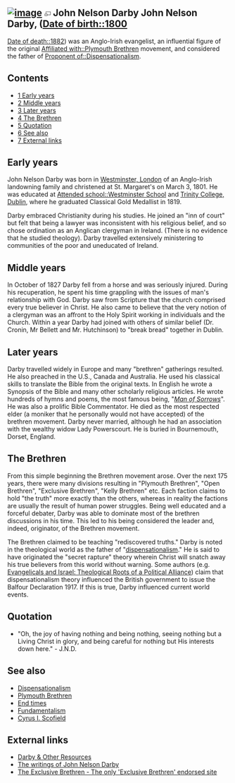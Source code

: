 [![image](images/thumb/1/1a/Darby.jpg/180px-Darby.jpg)](http://www.theopedia.com/File:Darby.jpg)
[![image](data:image/png;base64,iVBORw0KGgoAAAANSUhEUgAAAA8AAAALCAAAAACFLIiAAAAAAnRSTlMA/1uRIrUAAABPSURBVAjXY/j///+5vXDwjAHIr26ZAgXZe8H8a/+hoIcw/9nevdVL9+79DuPvzQYZFPUezu8BMZLXgkExnD8HAu6hqv//n+HZVjD4DuUDAKlChD3fj6aPAAAAAElFTkSuQmCC)](http://www.theopedia.com/File:Darby.jpg "Enlarge")
John Nelson Darby
**John Nelson Darby**,
([Date of birth::1800](http://www.theopedia.com/index.php?title=Date_of_birth::1800&action=edit&redlink=1 "Date of birth::1800 (page does not exist)")
-
[Date of death::1882](http://www.theopedia.com/index.php?title=Date_of_death::1882&action=edit&redlink=1 "Date of death::1882 (page does not exist)"))
was an Anglo-Irish evangelist, an influential figure of the
original
[Affiliated with::Plymouth Brethren](http://www.theopedia.com/index.php?title=Affiliated_with::Plymouth_Brethren&action=edit&redlink=1 "Affiliated with::Plymouth Brethren (page does not exist)")
movement, and considered the father of
[Proponent of::Dispensationalism](http://www.theopedia.com/index.php?title=Proponent_of::Dispensationalism&action=edit&redlink=1 "Proponent of::Dispensationalism (page does not exist)").

## Contents

-   [1 Early years](#Early_years)
-   [2 Middle years](#Middle_years)
-   [3 Later years](#Later_years)
-   [4 The Brethren](#The_Brethren)
-   [5 Quotation](#Quotation)
-   [6 See also](#See_also)
-   [7 External links](#External_links)

## Early years

John Nelson Darby was born in
[Westminster, London](http://www.theopedia.com/index.php?title=Born_in::w:Westminster,_London&action=edit&redlink=1 "Born in::w:Westminster, London (page does not exist)")
of an Anglo-Irish landowning family and christened at St.
Margaret's on March 3, 1801. He was educated at
[Attended school::Westminster School](http://www.theopedia.com/index.php?title=Attended_school::Westminster_School&action=edit&redlink=1 "Attended school::Westminster School (page does not exist)")
and
[Trinity College, Dublin](http://www.theopedia.com/index.php?title=Attended_college::w:Trinity_College,_Dublin&action=edit&redlink=1 "Attended college::w:Trinity College, Dublin (page does not exist)"),
where he graduated Classical Gold Medallist in 1819.

Darby embraced Christianity during his studies. He joined an "inn
of court" but felt that being a lawyer was inconsistent with his
religious belief, and so chose ordination as an Anglican clergyman
in Ireland. (There is no evidence that he studied theology). Darby
travelled extensively ministering to communities of the poor and
uneducated of Ireland.

## Middle years

In October of 1827 Darby fell from a horse and was seriously
injured. During his recuperation, he spent his time grappling with
the issues of man's relationship with God. Darby saw from Scripture
that the church comprised every true believer in Christ. He also
came to believe that the very notion of a clergyman was an affront
to the Holy Spirit working in individuals and the Church. Within a
year Darby had joined with others of similar belief (Dr. Cronin, Mr
Bellett and Mr. Hutchinson) to "break bread" together in Dublin.

## Later years

Darby travelled widely in Europe and many "brethren" gatherings
resulted. He also preached in the U.S., Canada and Australia. He
used his classical skills to translate the Bible from the original
texts. In English he wrote a Synopsis of the Bible and many other
scholarly religious articles. He wrote hundreds of hymns and poems,
the most famous being,
"*[Man of Sorrows](http://www.plymouthbrethren.com/jndms.mv?bf=1)*".
He was also a prolific Bible Commentator. He died as the most
respected elder (a moniker that he personally would not have
accepted) of the brethren movement. Darby never married, although
he had an association with the wealthy widow Lady Powerscourt. He
is buried in Bournemouth, Dorset, England.

## The Brethren

From this simple beginning the Brethren movement arose. Over the
next 175 years, there were many divisions resulting in "Plymouth
Brethren", "Open Brethren", "Exclusive Brethren", "Kelly Brethren"
etc. Each faction claims to hold "the truth" more exactly than the
others, whereas in reality the factions are usually the result of
human power struggles. Being well educated and a forceful debater,
Darby was able to dominate most of the brethren discussions in his
time. This led to his being considered the leader and, indeed,
originator, of the Brethren movement.

The Brethren claimed to be teaching "rediscovered truths." Darby is
noted in the theological world as the father of
"[dispensationalism](Dispensationalism "Dispensationalism")." He is
said to have originated the "secret rapture" theory wherein Christ
will snatch away his true believers from this world without
warning. Some authors (e.g.
[Evangelicals and Israel: Theological Roots of a Political Alliance](http://www.religion-online.org/cgi-bin/relsearchd.dll/showarticle?item_id=216))
claim that dispensationalism theory influenced the British
government to issue the Balfour Declaration 1917. If this is true,
Darby influenced current world events.

## Quotation

-   "Oh, the joy of having nothing and being nothing, seeing
    nothing but a Living Christ in glory, and being careful for nothing
    but His interests down here." - J.N.D.

## See also

-   [Dispensationalism](Dispensationalism "Dispensationalism")
-   [Plymouth Brethren](Plymouth_Brethren "Plymouth Brethren")
-   [End times](End_times "End times")
-   [Fundamentalism](Fundamentalism "Fundamentalism")
-   [Cyrus I. Scofield](Cyrus_I._Scofield "Cyrus I. Scofield")

## External links

-   [Darby & Other Resources](http://plymouthbrethren.org/author.asp?author_id=7)
-   [The writings of John Nelson Darby](http://www.stempublishing.com/authors/darby/)
-   [The Exclusive Brethren - The only 'Exclusive Brethren' endorsed site](http://www.theexclusivebrethren.com/)



